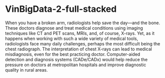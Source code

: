 # VinBigData-2-full-stacked
When you have a broken arm, radiologists help save the day—and the bone. These doctors diagnose and treat medical conditions using imaging techniques like CT and PET scans, MRIs, and, of course, X-rays. Yet, as it happens when working with such a wide variety of medical tools, radiologists face many daily challenges, perhaps the most difficult being the chest radiograph. The interpretation of chest X-rays can lead to medical misdiagnosis, even for the best practicing doctor. Computer-aided detection and diagnosis systems (CADe/CADx) would help reduce the pressure on doctors at metropolitan hospitals and improve diagnostic quality in rural areas.
